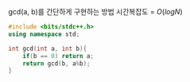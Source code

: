 gcd(a, b)를 간단하게 구현하는 방법
시간복잡도 = $O(logN)$
```cpp
#include <bits/stdc++.h>
using namespace std;

int gcd(int a, int b){
	if(b == 0) return a;
	return gcd(b, a%b);
}
```

